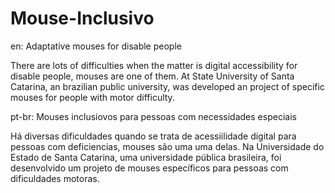 # Mouse-Inclusivo

en:
Adaptative mouses for disable people

There are lots of difficulties when the matter is digital accessibility for disable people, mouses are one of them.
At State University of Santa Catarina, an brazilian public university, was developed an project of specific mouses 
for people with motor difficulty.

pt-br:
Mouses inclusiovos para pessoas com necessidades especiais

Há diversas dificuldades quando se trata de acessiilidade digital para pessoas com deficiencias, mouses são uma uma delas.
Na Universidade do Estado de Santa Catarina, uma universidade pública brasileira, foi desenvolvido um projeto de mouses
específicos para pessoas com dificuldades motoras.
